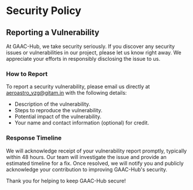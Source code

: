 # Security Policy

## Reporting a Vulnerability

At GAAC-Hub, we take security seriously. If you discover any security issues or vulnerabilities in our project, please let us know right away. We appreciate your efforts in responsibly disclosing the issue to us.

### How to Report

To report a security vulnerability, please email us directly at [aeroastro_vzg@gitam.in](mailto:aeroastro_vzg@gitam.in) with the following details:

- Description of the vulnerability.
- Steps to reproduce the vulnerability.
- Potential impact of the vulnerability.
- Your name and contact information (optional) for credit.

### Response Timeline

We will acknowledge receipt of your vulnerability report promptly, typically within 48 hours. Our team will investigate the issue and provide an estimated timeline for a fix. Once resolved, we will notify you and publicly acknowledge your contribution to improving GAAC-Hub's security.

Thank you for helping to keep GAAC-Hub secure!